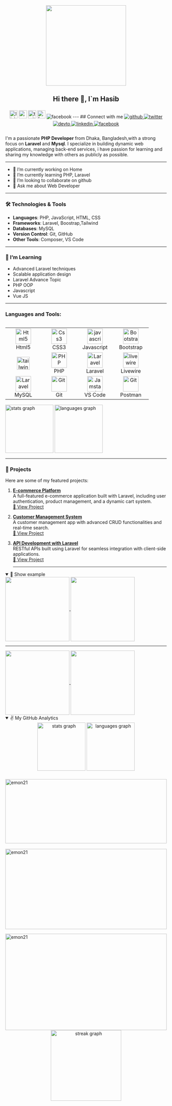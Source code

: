 
<div align="center">
  <img height="250" src="https://media.geeksforgeeks.org/wp-content/cdn-uploads/20221222184908/web-development1.png"  />
</div>
<h2 align="center"> Hi there 👋, I`m Hasib</h2>

###

<div align="center">
  <img src="https://img.shields.io/static/v1?message=LinkedIn&logo=linkedin&label=&color=0077B5&logoColor=white&labelColor=&style=for-the-badge" height="25" alt="linkedin logo"  />
  <img src="https://img.shields.io/static/v1?message=Youtube&logo=youtube&label=&color=FF0000&logoColor=white&labelColor=&style=for-the-badge" height="25" alt="youtube logo"  />
  <img src="https://img.shields.io/static/v1?message=Twitter&logo=twitter&label=&color=1DA1F2&logoColor=white&labelColor=&style=for-the-badge" height="25" alt="twitter logo"  />
  <img src="https://img.shields.io/static/v1?message=facebook&logo=facebook&label=&color=1DA1F2&logoColor=white&labelColor=&style=for-the-badge" height="25" alt="facebook logo"  />
  <img src=https://img.shields.io/badge/facebook-%232E87FB.svg?&style=for-the-badge&logo=facebook&logoColor=white alt=facebook style="margin-bottom: 5px;" />
 ---
  ## Connect with me  
<a href="https://github.com/emon21" target="_blank">
<img src=https://img.shields.io/badge/github-%2324292e.svg?&style=for-the-badge&logo=github&logoColor=white alt=github style="margin-bottom: 5px;" />
</a>

<a href="https://twitter.com/emon21" target="_blank">
<img src=https://img.shields.io/badge/twitter-%2300acee.svg?&style=for-the-badge&logo=twitter&logoColor=white alt=twitter style="margin-bottom: 5px;" />
</a>
<a href="https://dev.to/emon21" target="_blank">
<img src=https://img.shields.io/badge/dev.to-%2308090A.svg?&style=for-the-badge&logo=dev.to&logoColor=white alt=devto style="margin-bottom: 5px;" />
</a>
<a href="https://linkedin.com/in/emon21" target="_blank">
<img src=https://img.shields.io/badge/linkedin-%231E77B5.svg?&style=for-the-badge&logo=linkedin&logoColor=white alt=linkedin style="margin-bottom: 5px;" />
</a>
<a href="https://www.facebook.com/emon21" target="_blank">
<img src=https://img.shields.io/badge/facebook-%232E87FB.svg?&style=for-the-badge&logo=facebook&logoColor=white alt=facebook style="margin-bottom: 5px;" />
</a> 
</div>


###

 I'm a passionate **PHP Developer** from Dhaka, Bangladesh,with a strong focus on **Laravel** and **Mysql**.
 I specialize in building dynamic web applications, managing back-end services,
 i have passion for learning and sharing my knowledge with others as publicly as possible. 

---

- 🔭 I’m currently working on Home
- 🌱 I’m currently learning PHP, Laravel 
- 👯 I’m looking to collaborate on github 
- 💬 Ask me about Web Developer
  
---

### 🛠️ Technologies & Tools
- **Languages**: PHP, JavaScript, HTML, CSS
- **Frameworks**: Laravel, Boostrap,Tailwind
- **Databases**: MySQL
- **Version Control**: Git, GitHub
- **Other Tools**: Composer, VS Code

---

### 🌱 I’m Learning
- Advanced Laravel techniques
- Scalable application design
-  Laravel Advance Topic
-  PHP OOP
-  Javascript
-  Vue JS

---
<h3 align="left">Languages and Tools:</h3>

<table align="left" width="100%">
  <tbody>
   <tr>
      <td align="center" width="96">
      <a href="#html5">
        <img src="https://camo.githubusercontent.com/3ba8b8e1890f4f5d17e5d88826b7c716e743521db20a261a360c5ecfb0f9b108/68747470733a2f2f7365656b6c6f676f2e636f6d2f696d616765732f482f68746d6c352d776974686f75742d776f72646d61726b2d636f6c6f722d6c6f676f2d313444323532443837382d7365656b6c6f676f2e636f6d2e706e67" width="48" height="48" alt="Html5" data-canonical-src="https://seeklogo.com/images/H/html5-without-wordmark-color-logo-14D252D878-seeklogo.com.png" style="max-width: 100%;">
      </a>
      <br>Html5
    </td>   
    <td align="center" width="96">
      <a href="#css3">
        <img src="https://camo.githubusercontent.com/8dd9d4d252e7064cad2c12882a08e4e76e501587d433765a40c238f1bc4d0265/68747470733a2f2f75706c6f61642e77696b696d656469612e6f72672f77696b6970656469612f636f6d6d6f6e732f7468756d622f362f36322f435353335f6c6f676f2e7376672f343870782d435353335f6c6f676f2e7376672e706e67" width="48" height="48" alt="Css3" data-canonical-src="https://upload.wikimedia.org/wikipedia/commons/thumb/6/62/CSS3_logo.svg/48px-CSS3_logo.svg.png" style="max-width: 100%;">
      </a>
      <br>CSS3
    </td>
    <td align="center" width="96">
      <a href="#js">
        <img src="https://camo.githubusercontent.com/dbdd60ddccd502f8170002bfa54bbb18276ebd78f7576bad9481747a2c0ae532/68747470733a2f2f75706c6f61642e77696b696d656469612e6f72672f77696b6970656469612f636f6d6d6f6e732f7468756d622f392f39392f556e6f6666696369616c5f4a6176615363726970745f6c6f676f5f322e7376672f3130323470782d556e6f6666696369616c5f4a6176615363726970745f6c6f676f5f322e7376672e706e67" width="48" height="48" alt="javascript" data-canonical-src="https://upload.wikimedia.org/wikipedia/commons/thumb/9/99/Unofficial_JavaScript_logo_2.svg/1024px-Unofficial_JavaScript_logo_2.svg.png" style="max-width: 100%;">
      </a>
      <br>Javascript
    </td>
     <td align="center" width="96">
      <a href="#bootstrap">
        <img src="https://camo.githubusercontent.com/cec29d8b8aceef3f27c4529b23fc6c9ca6e142b13cd4df82e2cb0774f530340d/68747470733a2f2f63646e2e776f726c64766563746f726c6f676f2e636f6d2f6c6f676f732f626f6f7473747261702d342e737667" width="48" height="48" alt="Bootstrap" data-canonical-src="https://cdn.worldvectorlogo.com/logos/bootstrap-4.svg" style="max-width: 100%;">
      </a>
      <br>Bootstrap
    </td>
   
  </tr>
  <tr>
     <td align="center" width="96">
      <a href="https://tailwindcss.com/" target="_blank" rel="noreferrer"> <img
          src="https://www.vectorlogo.zone/logos/tailwindcss/tailwindcss-icon.svg" alt="tailwind" width="40" height="40" />
      </a>
    </td>
       <td align="center" width="96">
      <a href="#php">
        <img src="https://camo.githubusercontent.com/3cf616a3723cd08e829025a3053347e2586d6c71727fc472f3f5fbad5d5814f4/68747470733a2f2f692e6962622e636f2f4c7a6d597044582f3134362d313436363930322d7068702d6c6f676f2d706e672d7472616e73706172656e742d7068702d6c6f676f2d706e672d706e672d72656d6f766562672d707265766965772e706e67" width="48" height="48" alt="PHP" data-canonical-src="https://i.ibb.co/LzmYpDX/146-1466902-php-logo-png-transparent-php-logo-png-png-removebg-preview.png" style="max-width: 100%;">
      </a>
      <br>PHP
    </td>
    <td align="center" width="96">
      <a href="#laravel">
        <img src="https://camo.githubusercontent.com/619ba509e24cf1d263cd410707696f4317d48c5629f354a10c07952d5e5302dc/68747470733a2f2f63646e2e776f726c64766563746f726c6f676f2e636f6d2f6c6f676f732f6c61726176656c2d322e737667" width="48" height="48" alt="Laravel" data-canonical-src="https://cdn.worldvectorlogo.com/logos/laravel-2.svg" style="max-width: 100%;">
      </a>
      <br>Laravel
    </td>
     <td align="center" width="96">
      <a href="#livewire">
        <img
          src="https://camo.githubusercontent.com/9b0b6b5146f865b00385eb81fe2a9f1f51764155a4b6c98eeddfed6e913e85b0/68747470733a2f2f69302e77702e636f6d2f6c61726176656c2d6c697665776972652e636f6d2f696d672f747769747465722e706e67"
          width="48" height="48" alt="livewire" data-canonical-src="https://i0.wp.com/laravel-livewire.com/img/twitter.png"
          style="max-width: 100%;">
      </a>
      <br>Livewire
    </td>
  </tr>
   <tr>
      <td align="center" width="96">
      <a href="#mysql">
        <img src="https://camo.githubusercontent.com/6cda548f3f43cab855bdc4b6ddad7fcc532b9e4086988de892ddbd7a5423ec9c/68747470733a2f2f7777772e6c6f676f2e77696e652f612f6c6f676f2f4d7953514c2f4d7953514c2d4c6f676f2e77696e652e737667" width="48" height="48" alt="Laravel" data-canonical-src="https://www.logo.wine/a/logo/MySQL/MySQL-Logo.wine.svg" style="max-width: 100%;">
      </a>
      <br>MySQL
    </td>
       <td align="center" width="96">
      <a href="#git">
        <img
          src="https://camo.githubusercontent.com/dc17562ff077b1d92fa582309ac1b3d53bf0fa9dfac7794d970086d857a83112/68747470733a2f2f75706c6f61642e77696b696d656469612e6f72672f77696b6970656469612f636f6d6d6f6e732f7468756d622f332f33662f4769745f69636f6e2e7376672f3132303070782d4769745f69636f6e2e7376672e706e67"
          width="48" height="48" alt="Git"
          data-canonical-src="https://upload.wikimedia.org/wikipedia/commons/thumb/3/3f/Git_icon.svg/1200px-Git_icon.svg.png"
          style="max-width: 100%;">
      </a>
      <br>Git
    </td>
     <td align="center" width="96">
      <a href="#vscode">
        <img
          src="https://camo.githubusercontent.com/36135c12ff1a60ee93d5e918983f8506ca618dcd8374490464c6f5dafc195259/68747470733a2f2f75706c6f61642e77696b696d656469612e6f72672f77696b6970656469612f636f6d6d6f6e732f392f39612f56697375616c5f53747564696f5f436f64655f312e33355f69636f6e2e737667"
          width="48" height="48" alt="Jamstack"
          data-canonical-src="https://upload.wikimedia.org/wikipedia/commons/9/9a/Visual_Studio_Code_1.35_icon.svg"
          style="max-width: 100%;">
      </a>
      <br>VS Code
    </td>
    <td align="center" width="96">
      <a href="#postman">
        <img src="https://camo.githubusercontent.com/5c2595c2fcc9ef7ffa97d14f868547d945d5cee65045377c7c34611b5a67c139/68747470733a2f2f7777772e766563746f726c6f676f2e7a6f6e652f6c6f676f732f676574706f73746d616e2f676574706f73746d616e2d69636f6e2e737667" width="48" height="48" alt="Git" data-canonical-src="https://www.vectorlogo.zone/logos/getpostman/getpostman-icon.svg" style="max-width: 100%;">
      </a>
      <br>Postman
    </td>

  </tr>
</tbody>

</table>





<div align="left">
  <img src="https://github-readme-stats.vercel.app/api?username=emon21&hide_title=false&hide_rank=false&show_icons=true&include_all_commits=true&count_private=true&disable_animations=false&theme=dracula&locale=en&hide_border=false&order=1" height="150" alt="stats graph"  />
  <img src="https://github-readme-stats.vercel.app/api/top-langs?username=emon21&locale=en&hide_title=false&layout=compact&card_width=320&langs_count=5&theme=dracula&hide_border=false&order=2" height="150" alt="languages graph"  />
</div>

---

### 🚀 Projects
Here are some of my featured projects:

1. **[E-commerce Platform](#)**  
   A full-featured e-commerce application built with Laravel, including user authentication, product management, and a dynamic cart system.  
   [🔗 View Project](#)  

2. **[Customer Management System](#)**  
   A customer management app with advanced CRUD functionalities and real-time search.  
   [🔗 View Project](#)  

3. **[API Development with Laravel](#)**  
   RESTful APIs built using Laravel for seamless integration with client-side applications.  
   [🔗 View Project](#)

   ---

<details open="">
<summary>👀 Show example</summary>
<a href="https://github.com/anuraghazra/github-readme-stats">
  <img height="200" align="center" src="https://camo.githubusercontent.com/841989af32130034a06b14b13ce32779ccd9cd6035ad91c344815016dd48f13d/68747470733a2f2f6769746875622d726561646d652d73746174732e76657263656c2e6170702f6170693f757365726e616d653d616e7572616768617a7261" data-canonical-src="https://github-readme-stats.vercel.app/api?username=emon21" style="max-width: 100%;">
</a>
<a href="https://github.com/anuraghazra/convoychat">
  <img height="200" align="center" src="https://camo.githubusercontent.com/911e1fee18153374d01b3b2d987ca3c75a89a1ef83aecff03a040e4fd99a5a9a/68747470733a2f2f6769746875622d726561646d652d73746174732e76657263656c2e6170702f6170692f746f702d6c616e67733f757365726e616d653d616e7572616768617a7261266c61796f75743d636f6d70616374266c616e67735f636f756e743d3826636172645f77696474683d333230" data-canonical-src="https://github-readme-stats.vercel.app/api/top-langs?username=emon21&amp;layout=compact&amp;langs_count=8&amp;card_width=320" style="max-width: 100%;">
</a>
<hr>

</details>

   <a href="https://github.com/anuraghazra/github-readme-stats">
  <img height=200 align="center" src="https://github-readme-stats.vercel.app/api?username=anuraghazra" />
</a>
<a href="https://github.com/anuraghazra/convoychat">
  <img height=200 align="center" src="https://github-readme-stats.vercel.app/api/top-langs?username=anuraghazra&layout=compact&langs_count=8&card_width=320" />
</a>

<details open=""> 
  <summary> ✌️ My GitHub Analytics </summary>
  <div align="center">
  <img src="https://github-readme-stats.vercel.app/api?username=emon21&hide_title=false&hide_rank=false&show_icons=true&include_all_commits=true&count_private=true&disable_animations=false&theme=dracula&locale=en&hide_border=false&order=1" height="150" alt="stats graph"  />
  <img src="https://github-readme-stats.vercel.app/api/top-langs?username=emon21&locale=en&hide_title=false&layout=compact&card_width=320&langs_count=5&theme=dracula&hide_border=false&order=2" height="150" alt="languages graph"  />
</div>

###
<p dir="auto">
<a target="_blank" rel="noopener noreferrer nofollow" href="https://camo.githubusercontent.com/378afe059127e4d3db8dde2b6589cfaf5ed86e6820f8566064af87566ee91b6a/68747470733a2f2f6769746875622d726561646d652d73746174732e76657263656c2e6170702f6170692f746f702d6c616e67733f757365726e616d653d646576626f79617269662673686f775f69636f6e733d74727565266c6f63616c653d656e266c61796f75743d636f6d70616374267468656d653d7261646963616c">

  <img width="100%" height="200px" align="left" src="https://camo.githubusercontent.com/378afe059127e4d3db8dde2b6589cfaf5ed86e6820f8566064af87566ee91b6a/68747470733a2f2f6769746875622d726561646d652d73746174732e76657263656c2e6170702f6170692f746f702d6c616e67733f757365726e616d653d646576626f79617269662673686f775f69636f6e733d74727565266c6f63616c653d656e266c61796f75743d636f6d70616374267468656d653d7261646963616c" alt="emon21" data-canonical-src="https://github-readme-stats.vercel.app/api/top-langs?username=emon21&amp;show_icons=true&amp;locale=en&amp;layout=compact&amp;theme=radical" style="max-width: 100%;">
  </a>
  </p>

<p dir="auto">&nbsp;
<a target="_blank" rel="noopener noreferrer nofollow" href="https://camo.githubusercontent.com/ee1adefc80d966c8c28f4281a92b6405ac1219feb5f405f5416b5c7a1d94c54c/68747470733a2f2f6769746875622d726561646d652d73746174732e76657263656c2e6170702f6170693f757365726e616d653d646576626f79617269662673686f775f69636f6e733d74727565266c6f63616c653d656e267468656d653d7261646963616c"><img width="100%" height="250px" align="center" src="https://camo.githubusercontent.com/ee1adefc80d966c8c28f4281a92b6405ac1219feb5f405f5416b5c7a1d94c54c/68747470733a2f2f6769746875622d726561646d652d73746174732e76657263656c2e6170702f6170693f757365726e616d653d646576626f79617269662673686f775f69636f6e733d74727565266c6f63616c653d656e267468656d653d7261646963616c" alt="emon21" data-canonical-src="https://github-readme-stats.vercel.app/api?username=emon21&amp;show_icons=true&amp;locale=en&amp;theme=radical" style="max-width: 100%;"></a></p>
<p dir="auto"><a target="_blank" rel="noopener noreferrer nofollow" href="https://camo.githubusercontent.com/2fe192da19e1a5202e8fb03981d4e8dc55dfd39e506d558d5b4f7af20039f0a2/68747470733a2f2f6769746875622d726561646d652d73747265616b2d73746174732e6865726f6b756170702e636f6d2f3f757365723d646576626f7961726966267468656d653d7261646963616c"><img width="100%" height="300px" align="right" src="https://camo.githubusercontent.com/2fe192da19e1a5202e8fb03981d4e8dc55dfd39e506d558d5b4f7af20039f0a2/68747470733a2f2f6769746875622d726561646d652d73747265616b2d73746174732e6865726f6b756170702e636f6d2f3f757365723d646576626f7961726966267468656d653d7261646963616c" alt="emon21" data-canonical-src="https://github-readme-streak-stats.herokuapp.com/?user=emon21&amp;theme=radical" style="max-width: 100%;"></a></p>
</details>


<div align="center">
  <img src="https://streak-stats.demolab.com?user=maurodesouza&locale=en&mode=daily&theme=dark&hide_border=false&border_radius=5&order=3" height="220" alt="streak graph"  />
</div>


